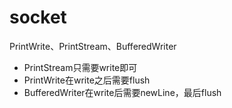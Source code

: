 # socket
PrintWrite、PrintStream、BufferedWriter
+ PrintStream只需要write即可
+ PrintWrite在write之后需要flush
+ BufferedWriter在write后需要newLine，最后flush
